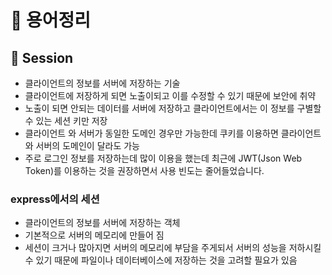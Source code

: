 # 🌈 용어정리

## 📎 Session
- 클라이언트의 정보를 서버에 저장하는 기술
- 클라이언트에 저장하게 되면 노출이되고 이를 수정할 수 있기 때문에 보안에 취약
- 노출이 되면 안되는 데이터를 서버에 저장하고 클라이언트에서는 이 정보를 구별할 수 있는 세션 키만 저장
- 클라이언트 와 서버가 동일한 도메인 경우만 가능한데 쿠키를 이용하면 클라이언트 와 서버의 도메인이 달라도 가능
- 주로 로그인 정보를 저장하는데 많이 이용을 했는데 최근에 JWT(Json Web Token)를 이용하는 것을 권장하면서 사용 빈도는 줄어들었습니다.

### express에서의 세션
- 클라이언트의 정보를 서버에 저장하는 객체
- 기본적으로 서버의 메모리에 만들어 짐
- 세션이 크거나 많아지면 서버의 메모리에 부담을 주게되서 서버의 성능을 저하시킬 수 있기 때문에 파일이나 데이터베이스에 저장하는 것을 고려할 필요가 있음
